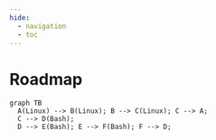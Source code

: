 ```yaml
---
hide:
  - navigation
  - toc
---
```


# Roadmap

``` mermaid
graph TB
  A(Linux) --> B(Linux); B --> C(Linux); C --> A;
  C --> D(Bash);
  D --> E(Bash); E --> F(Bash); F --> D;
```